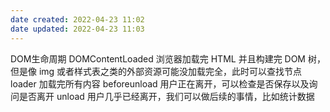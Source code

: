 ```yaml
---
date created: 2022-04-23 11:02
date updated: 2022-04-23 11:03
---
```


DOM生命周期
DOMContentLoaded 浏览器加载完 HTML 并且构建完 DOM 树，但是像 img 或者样式表之类的外部资源可能没加载完全，此时可以查找节点
loader 加载完所有内容
beforeunload 用户正在离开，可以检查是否保存以及询问是否离开
unload 用户几乎已经离开，我们可以做后续的事情，比如统计数据
